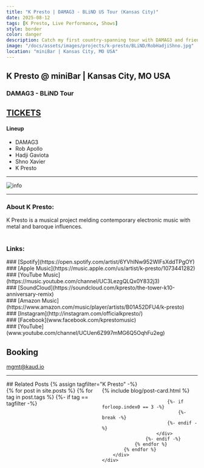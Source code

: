 ```yaml
---
title: "K Presto | DAMAG3 - BLiND US Tour (Kansas City)"
date: 2025-08-12
tags: [K Presto, Live Performance, Shows]
style: border
color: danger
description: Catch my first country-spanning tour with DAMAG3 and friends! Tickets on sale now.
image: "/docs/assets/images/projects/k-presto/BLiND/RobHadjiShno.jpg"
location: "miniBar | Kansas City, MO USA"
---
```


## K Presto @ miniBar | Kansas City, MO USA
### DAMAG3 - BLiND Tour

## [TICKETS](https://dice.fm/partner/strange-bedfellows-inc-dba-recordbar/event/mxaby9-damag3-rob-apollo-hadji-gavoita-shno-xaviar-sounds-by-k-presto-12th-aug-minibar-kansas-city-tickets?dice_id=5994860&dice_channel=web&dice_tags=organic&dice_campaign=Strange+Bedfellows+Inc+dba+recordBar&dice_feature=mio_marketing&utm_source=web&utm_campaign=Strange+Bedfellows+Inc+dba+recordBar&utm_medium=mio_marketing)

#### Lineup
- DAMAG3
- Rob Apollo
- Hadji Gaviota
- Shno Xavier
- K Presto

<hr>
<img src="https://dice-media.imgix.net/attachments/2025-05-06/655feedf-375c-4c41-975f-49188a818386.jpg?rect=0%2C0%2C1080%2C1080&auto=format%2Ccompress&q=80&w=328&h=328&fit=crop&crop=faces%2Ccenter&dpr=1" alt="info">

<hr>

### About K Presto:
K Presto is a musical project melding contemporary electronic music with metal and baroque influences.<br><br>

### Links:
<div class="row" markdown="1">
<div class="col" markdown="1">
### [Spotify](https://open.spotify.com/artist/6YVhlNw952WlFsXddTPgOY)
</div>

<div class="col" markdown="1">
### [Apple Music](https://music.apple.com/us/artist/k-presto/1073441282)
</div>

<div class="col" markdown="1">
### [YouTube Music](https://music.youtube.com/channel/UC3LezgQLQx0Y832j3)
</div>

<div class="col" markdown="1">
### [SoundCloud](https://soundcloud.com/kpresto/the-tower-k10-anniversary-remix)
</div>
</div>

<div class="row" markdown="1">
<div class="col" markdown="1">
### [Amazon Music](https://www.amazon.com/music/player/artists/B01A52DFU4/k-presto)
</div>

<div class="col" markdown="1">
### [Instagram](http://instagram.com/officialkpresto/)
</div>

<div class="col" markdown="1">
### [Facebook](www.facebook.com/kprestomusic)
</div>

<div class="col" markdown="1">
### [YouTube](www.youtube.com/channel/UCUen6Z997mMG6Q5OqhFu2eg)
</div>
</div>

## Booking
[mgmt@kaud.io](mailto:mgmt@kaud.io)

<hr>
## Related Posts
{% assign tagfilter="K Presto" -%}
<div style="max-width: 1fr">
    <div class="row">
        <div class="container-fluid" style="display: grid; grid-template-columns: repeat(auto-fit, minmax(200px, 1fr));">
            {% for post in site.posts %}
                {% for tag in post.tags %}
                    {%- if tag == tagfilter -%}
                        <div class="col pl-1 pr-1">
                            {% include blog/post-card.html %}

                            {%- if forloop.index0 == 3 -%}
                                {%- break -%}
                            {%- endif -%}
                        </div>
                    {%- endif -%}
                {% endfor %}
            {% endfor %}
        </div>
    </div>
</div>